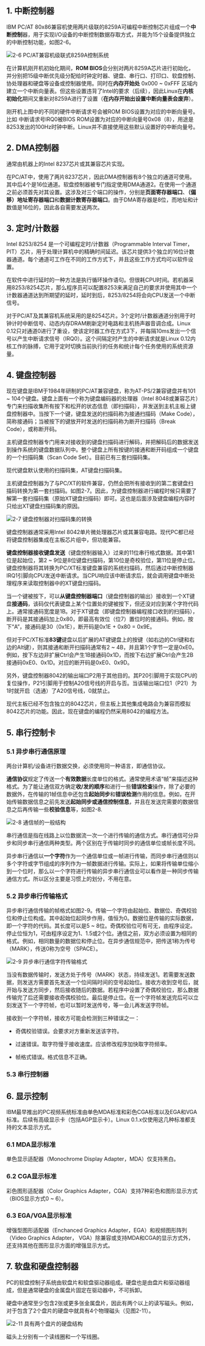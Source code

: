 ## 1. 中断控制器

IBM PC/AT 80x86兼容机使用两片级联的8259A可编程中断控制芯片组成一个**中断控制**器，用于实现I/O设备的中断控制数据存取方式，并能为15个设备提供独立的中断控制功能，如图2-6。


![2-6 PC/AT兼容机级联式8259A控制系统](images/5.png)

在计算机刚开机初始化期间，**ROM BIOS**会分别对两片8259A芯片进行初始化，并分别把15级中断优先级分配给时钟定时器、键盘、串行口、打印口、软盘控制、协处理器和硬盘等设备或控制器使用。同时在**内存开始处** 0x000 ~ 0xFFF 区域内建立一个中断向量表。但这些设置违背了Intel的要求（后续），因此Linux在**内核初始化**期间又重新对8259A进行了设置（**在内存开始出设置中断向量表会废弃**）。

刚开机上图中的不同的硬件中断请求号会被ROM BIOS设置为对应的中断向量号。比如 中断请求号IRQ0被BIOS ROM设置为对应的中断向量号0x08（8），用途是8253发出的100Hz时钟中断。Linux并不直接使用这些默认设置好的中断向量号。

## 2. DMA控制器

通常由机器上的Intel 8237芯片或其兼容芯片实现。

在PC/AT中，使用了两片8237芯片，因此DMA控制器有8个独立的通道可使用。其中后4个是16位通道。软盘控制器被专门指定使用DMA通道2。在使用一个通道之前必须首先对其设置。这涉及对三个端口的操作，分别是**页面寄存器端口**、**（偏移）地址寄存器端口**和**数据计数寄存器端口**。由于DMA寄存器是8位，而地址和计数值是16位的，因此各自需要发送两次。

## 3. 定时/计数器

Intel 8253/8254 是一个可编程定时/计数器（Programmable Interval Timer，PIT）芯片，用于处理计算机中的精确时间延迟。该芯片提供3个独立的16位计数器通道。每个通道可工作在不同的工作方式下，并且这些工作方式均可以软件设置。

在软件中进行延时的一种方法是执行循环操作语句。但很耗CPU时间。若机器采用8253/8254芯片，那么程序员可以配置8253来满足自己的要求并使用其中一个计数器通道达到所期望的延时，延时到后，8253/8254将会向CPU发送一个中断信号。

对于PC/AT及其兼容机系统采用的是8254芯片。3个定时/计数器通道分别用于时钟计时中断信号、动态内存DRAM刷新定时电路和主机扬声器音调合成。Linux 0.12只对通道0进行了重设，使该定时器工作在方式3下，并每隔10ms发出一个信号以产生中断请求信号（IRQ0）。这个间隔定时产生的中断请求就是Linux 0.12内核工作的脉搏，它用于定时切换当前执行的任务和统计每个任务使用的系统资源量。

## 4. 键盘控制器

现在键盘是IBM于1984年研制的PC/AT兼容键盘，称为AT-PS/2兼容键盘并有101 ~ 104个键盘。键盘上面有一个称为键盘编码器的处理器（Intel 8048或兼容芯片）专门来扫描收集所有按下和松开的状态信息（即扫描码），并发送到主机主板上键盘控制器中。当按下一个键，键盘发送的扫描码称为接通扫描码（Make Code），简称接通码；当被按下的键放开时发送的扫描码称为断开扫描码（Break Code），或称断开码。

主机键盘控制器专门用来对接收到的键盘扫描码进行解码，并把解码后的数据发送到操作系统的键盘数据队列中。整个键盘上所有按键的接通和断开码组成一个键盘的一个扫描码集（Scan Code Set）。目前已有三套扫描码集。

现代键盘默认使用的扫描码集，AT键盘扫描码集。

主机键盘控制器为了与PC/XT的软件兼容，仍然会把所有接收到的第二套键盘扫描码转换为第一套扫描码。如图2-7。因此，为键盘控制器进行编程时候只需要了解第一套扫描码集（原始XT键盘扫描码）即可。这也是后面涉及键盘编程内容时只给出XT键盘扫描码集的原因。

![2-7 键盘控制器对扫描码集的转换](images/6.png)

键盘控制器通常采用Intel 8042单片微处理器芯片或其兼容电路。现代PC都已经将键盘控制器集成在主板芯片组中，但功能兼容。

**键盘控制器接收键盘发送**（键盘控制器输入）过来的11位串行格式数据。其中第1位是起始位，第2 ~ 9位是8位键盘扫描码，第10位是奇校验位，第11位是停止位。键盘控制器将其转换为PC/XT标准键盘兼容的系统扫描码，然后通过中断控制器IRQ1引脚向CPU发送中断请求。当CPU响应该中断请求后，就会调用键盘中断处理程序来读取控制器中的XT键盘扫描码。

当一个键被按下，可以**从键盘控制器端口**（键盘控制器的输出）接收到一个XT键盘**接通码**，该码仅代表键盘上某个位置处的键被按下，但还没对应到某个字符代码上。通常接通码宽度是1B。对于XT键盘（即键盘控制器编程接口收到的扫描码），断开码是其接通码加上0x80，即最高有效位（位7）置位时的接通码。例如，按下“A”，接通码是30（0x1E），断开码是0x1E + 0x80 = 0x9E。

但对于PC/XT标准**83键**键盘以后扩展的AT键键盘上的按键（如右边的Ctrl键和右边的Alt键），则其接通和断开扫描码通常有2 ~ 4B，并且第1个字节一定是0xE0。例如，按下左边非扩展Ctrl会产生1B接通码0x1D，而按下右边扩展Ctrl会产生2B接通码0xE0、0x1D。对应的断开码是0xE0、0x9D。

另外，键盘控制器8042的输出端口P2用于其他目的。其P20引脚用于实现CPU的复位操作，P21引脚用于控制A20信号线的开启与否。当该输出端口位1（P21）为1时就开启（选通）了A20信号线，0就禁止。

现代主板已经不包含独立的8042芯片，但主板上其他集成电路会为兼容而模拟8042芯片的功能。因此，现在键盘的编程仍然采用8042的编程方法。

## 5. 串行控制卡

### 5.1 异步串行通信原理

两台计算机/设备进行数据交换，必须使用同一种语言，即通信协议。

**通信协议**规定了传送一个**有效数据**长度单位的格式。通常使用术语“帧”来描述这种格式。为了能让通信双方确定**收/发的顺序**和进行一些**错误检查**操作，除了必要的数据外，在传输的1帧信息中还包含**起始同步**和**错误检测**作用的信息。例如，在开始传输数据信息之前先发送**起始同步或通信控制信息**，并且在发送完需要的数据信息之后再传输一些**校验信息**等，如图2-8.

![2-8 通信帧的一般结构](images/7.png) 

串行通信是指在线路上以位数据流一次一个进行传输的通信方式。串行通信可分异步和同步串行通信两种类型。两个区别在于传输时同步的通信单位或帧长度不同。

异步串行通信以**一个字符**作为一个通信单位或一帧进行传输，而同步串行通信则以多个字符或字节组成的序列作为一帧数据进行传输。实际上，如果将传输单位缩小到一个位时，那么以一个字符进行传输的异步串行通信业可以看作是一种同步传输通信方式。所以区分主要是习惯上的划分，不用在意。

### 5.2 异步串行传输格式

异步串行通信传输的帧格式如图2-9。传输一个字符由起始位、数据位、奇偶校验位和停止位构成。其中起始位起同步作用，值恒为0。数据位是传输的实际数据，即一个字符的代码。其长度可以是5 ~ 8位。奇偶校验位可有可无，由程序设定。停止位恒为1，可由程序设定为1、1.5或2个位。通信之前，双方必须设置为相同的格式。例如，相同数量的数据位和停止位。在异步通信规范中，把传送1称为传号（MARK），传送0称为空号（SPACE）。

![2-9 异步串行通信字符传输格式](images/8.png)

当没有数据传输时，发送方处于传号（MARK）状态，持续发送1。若需要发送数据，则发送方需要首先发送一个位间隔时间的空号起始位。接收方收到空号后，就开始与发送方同步，然后接收随后的数据。若程序中设置了奇偶校验位，那么数据传输完了后还需要接收奇偶校验位。最后是停止位。在一个字符帧发送完后可以立刻发送下一个字符帧，也可以暂时发送传号，等一会儿再发送字符帧。

接收到一个字符帧，接收方可能会检测到三种错误之一：

- 奇偶校验错误。会要求对方重新发送该字符。

- 过速错误。取字符慢于接收速度。应该修改程序加快取字符频率。

- 帧格式错误。格式信息不正确。

### 5.3 串行控制器

## 6. 显示控制

IBM最早推出的PC视频系统标准由单色MDA标准和彩色CGA标准以及EGA和VGA标准。后续有高级显示卡（包括AGP显示卡）。Linux 0.1.x仅使用这几种标准都支持的文本显示方式。

### 6.1 MDA显示标准

单色显示适配器（Monochrome Display Adapter，MDA）仅支持黑白。

### 6.2 CGA显示标准

彩色图形适配器（Color Graphics Adapter，CGA）支持7种彩色和图形显示方式（BIOS显示方式0 ~ 6）。

### 6.3 EGA/VGA显示标准

增强型图形适配器（Enchanced Graphics Adapter，EGA）和视频图形阵列（Video Graphics Adapter， VGA）除兼容或支持MDA和CGA的显示方式外，还支持其他在图形显示方面的增强显示方式。

## 7. 软盘和硬盘控制器

PC的软盘控制子系统由软盘片和软盘驱动器组成。硬盘也是由盘片和驱动器组成，但是通常硬盘的金属盘片固定在驱动器中，不可拆卸。

硬盘中通常至少包含2张或更多张金属盘片，因此有两个以上的读写磁头。例如，对于包含了2个盘片的硬盘中就具有4个物理磁头（见图2-11）。

![2-11 具有两个盘片的硬盘结构](images/9.png)

磁头上分别有一个读线圈和一个写线圈。